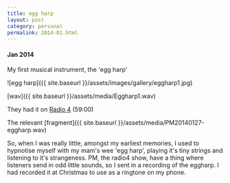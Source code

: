 ```yaml
---
title: egg harp
layout: post
category: personal
permalink: 2014-01.html
---
```


#### Jan 2014
My first musical instrument, the 'egg harp'  

![egg harp]({{ site.baseurl }}/assets/images/gallery/eggharp1.jpg)  

[wav]({{ site.baseurl }}/assets/media/Eggharp1.wav)

They had it on [Radio 4](http://www.bbc.co.uk/programmes/b03s6mm7) (59:00)  

The relevant [fragment]({{ site.baseurl }}/assets/media/PM20140127-eggharp.wav)  

So, when I was really little, amongst my earliest memories, I used to hypnotise myself with my mam's wee 'egg harp', playing it's tiny strings and listening to it's strangeness. PM, the radio4 show, have a thing where listeners send in odd little sounds, so I sent in a recording of the eggharp. I had recorded it at Christmas to use as a ringtone on my phone.
